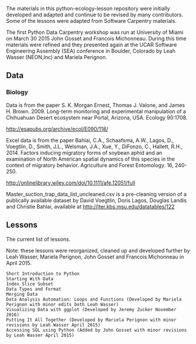 The materials in this python-ecology-lesson repository were initially developed
and adapted and continue to be revised by many contributors. Some of the lessons
were adapted from Software Carpentry materials.

The first Python Data Carpentry workshop was run at University of Miami on March
30 2015 John Gosset and Francois Michonneau. During this time materials were
refined and they presented again at the UCAR Software Engineering Assembly (SEA)
conference in Boulder, Colorado by Leah Wasser (NEON,Inc) and Mariela Perignon.

## Data

### Biology

Data is from the paper S. K. Morgan Ernest, Thomas J. Valone, and James H.
Brown. 2009. Long-term monitoring and experimental manipulation of a Chihuahuan
Desert ecosystem near Portal, Arizona, USA. Ecology 90:1708.

http://esapubs.org/archive/ecol/E090/118/

Excel data is from the paper Bahlai, C.A., Schaafsma, A.W., Lagos, D., Voegtlin,
D., Smith, J.L., Welsman, J.A., Xue, Y., DiFonzo, C., Hallett, R.H., 2014.
Factors inducing migratory forms of soybean aphid and an examination of North
American spatial dynamics of this species in the context of migratory behavior.
Agriculture and Forest Entomology. 16, 240-250.

http://onlinelibrary.wiley.com/doi/10.1111/afe.12051/full

Master_suction_trap_data_list_uncleaned.csv is a pre-cleaning version of a
publically available dataset by David Voegtlin, Doris Lagos, Douglas Landis and
Christie Bahlai, available at http://lter.kbs.msu.edu/datatables/122

## Lessons

The current list of lessons.

Note: these lessons were reorganized, cleaned up and developed further by Leah
Wasser, Mariela Perignon, John Gosset and Francois Michonneau in April 2015. 

    Short Introduction to Python
    Starting With Data
    Index Slice Subset
    Data Types and Format
    Merging Data
    Data Analysis Automation: Loops and Functions (Developed by Mariela Perignon with minor edits both Leah Wasser)
    Visualizing Data with ggplot (Developed by Jeremy Zucker November 2016)
    Putting It All Together (Developed by Mariela Perignon with minor revisions by Leah Wasser April 2015)
    Accessing SQL using Python (Added by John Gosset with minor revisions by Leah Wasser April 2015)

